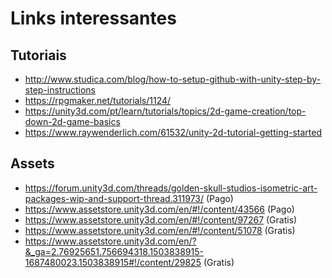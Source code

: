# Links interessantes

## Tutoriais

* http://www.studica.com/blog/how-to-setup-github-with-unity-step-by-step-instructions
* https://rpgmaker.net/tutorials/1124/
* https://unity3d.com/pt/learn/tutorials/topics/2d-game-creation/top-down-2d-game-basics
* https://www.raywenderlich.com/61532/unity-2d-tutorial-getting-started

## Assets

* https://forum.unity3d.com/threads/golden-skull-studios-isometric-art-packages-wip-and-support-thread.311973/ (Pago)
* https://www.assetstore.unity3d.com/en/#!/content/43566 (Pago)
* https://www.assetstore.unity3d.com/en/#!/content/97267 (Gratis)
* https://www.assetstore.unity3d.com/en/#!/content/51078 (Gratis)
* https://www.assetstore.unity3d.com/en/?&_ga=2.76925651.756694318.1503838915-1687480023.1503838915#!/content/29825 (Gratis)
